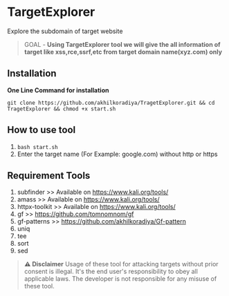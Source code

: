 # TargetExplorer

Explore the subdomain of target website

> GOAL - **Using TargetExplorer tool we will give the all information of target like xss,rce,ssrf,etc from target domain name(xyz.com) only**

## Installation

**One Line Command for installation**

```
git clone https://github.com/akhilkoradiya/TragetExplorer.git && cd TragetExplorer && chmod +x start.sh 
```
## How to use tool

1. ```bash start.sh```
1. Enter the target name (For Example: google.com) without http or https

## Requirement Tools 

1. subfinder >> Available on https://www.kali.org/tools/
1. amass >> Available on https://www.kali.org/tools/ 
1. httpx-toolkit >> Available on https://www.kali.org/tools/
1. gf >> https://github.com/tomnomnom/gf
1. gf-patterns >> https://github.com/akhilkoradiya/Gf-pattern
1. uniq
1. tee
1. sort
1. sed

> **⚠️ Disclaimer** 
 Usage of these tool for attacking targets without prior consent is illegal. It's the end user's responsibility to obey all applicable laws. The developer is not responsible for any misuse of these tool.
